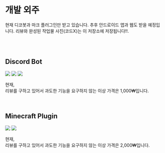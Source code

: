 # 개발 외주
현재 디코봇과 마크 플러그인만 받고 있습니다.
추후 안드로이드 앱과 웹도 받을 예정입니다.
리뷰와 완성된 작업물 사진(코드X)는 이 저장소에 저장됩니다!!.

<br>
<br>

## Discord Bot
<img src="https://img.shields.io/badge/typescript-3178C6?style=for-the-badge&logo=typescript&logoColor=white"> <img src="https://img.shields.io/badge/discord.js-5865F2?style=for-the-badge&logo=discord&logoColor=white"> <img src="https://img.shields.io/badge/mysql-4479A1?style=for-the-badge&logo=mysql&logoColor=white">

현재, 
<br>
리뷰를 구하고 있어서 과도한 기능을 요구하지 않는 이상 가격은 1,000₩입니다.

<br>

## Minecraft Plugin
<img src="https://img.shields.io/badge/papermc-62B47A?style=for-the-badge&logo=minecraft&logoColor=black"> <img src="https://img.shields.io/badge/kotlin-7F52FF?style=for-the-badge&logo=kotlin&logoColor=white">

현재, 
<br>
리뷰를 구하고 있어서 과도한 기능을 요구하지 않는 이상 가격은 2,000₩입니다.
